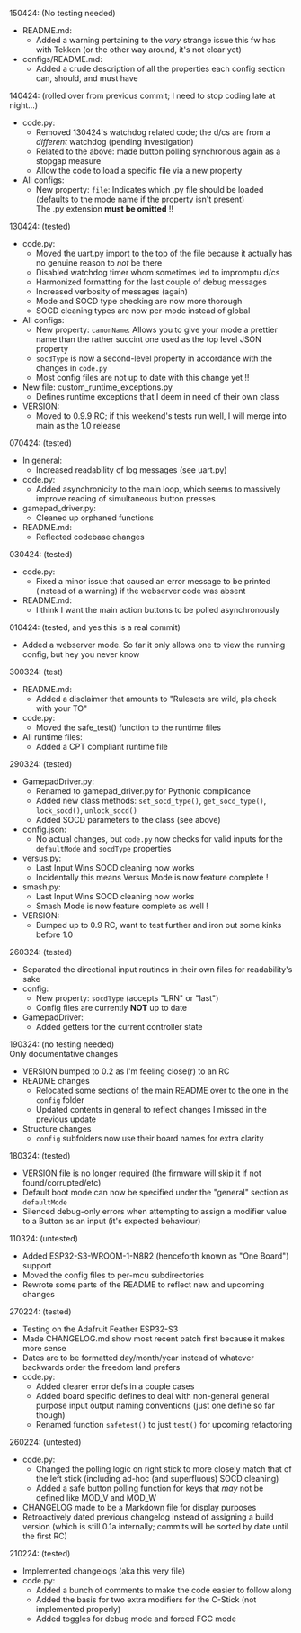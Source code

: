 150424: (No testing needed)
- README.md:
    - Added a warning pertaining to the *very* strange issue this fw has with Tekken (or the other way around, it's not clear yet)
- configs/README.md:
    - Added a crude description of all the properties each config section can, should, and must have

140424: (rolled over from previous commit; I need to stop coding late at night...)
- code.py:
	- Removed 130424's watchdog related code; the d/cs are from a *different* watchdog (pending investigation)
	- Related to the above: made button polling synchronous again as a stopgap measure
	- Allow the code to load a specific file via a new property
- All configs:
	- New property: `file`: Indicates which .py file should be loaded (defaults to the mode name if the property isn't present)  
	The .py extension **must be omitted** !!

130424: (tested)
- code.py:
	- Moved the uart.py import to the top of the file because it actually has no genuine reason to *not* be there
	- Disabled watchdog timer whom sometimes led to impromptu d/cs
	- Harmonized formatting for the last couple of debug messages
	- Increased verbosity of messages (again)
	- Mode and SOCD type checking are now more thorough
	- SOCD cleaning types are now per-mode instead of global
- All configs:
	- New property: `canonName`: Allows you to give your mode a prettier name than the rather succint one used as the top level JSON property
	- `socdType` is now a second-level property in accordance with the changes in `code.py`
	- Most config files are not up to date with this change yet !!
- New file: custom\_runtime\_exceptions.py
	- Defines runtime exceptions that I deem in need of their own class
- VERSION:
	- Moved to 0.9.9 RC; if this weekend's tests run well, I will merge into main as the 1.0 release

070424: (tested)
- In general:
	- Increased readability of log messages (see uart.py)
- code.py:
	- Added asynchronicity to the main loop, which seems to massively improve reading of simultaneous button presses
- gamepad\_driver.py:
	- Cleaned up orphaned functions
- README.md:
	- Reflected codebase changes

030424: (tested)
- code.py:
	- Fixed a minor issue that caused an error message to be printed (instead of a warning) if the webserver code was absent
- README.md:
	- I think I want the main action buttons to be polled asynchronously

010424: (tested, and yes this is a real commit)
- Added a webserver mode. So far it only allows one to view the running config, but hey you never know

300324: (test)
- README.md:
	- Added a disclaimer that amounts to "Rulesets are wild, pls check with your TO"
- code.py:
	- Moved the safe\_test() function to the runtime files
- All runtime files:
	- Added a CPT compliant runtime file

290324: (tested)
- GamepadDriver.py:
	- Renamed to gamepad\_driver.py for Pythonic complicance
	- Added new class methods: `set_socd_type()`, `get_socd_type()`, `lock_socd()`, `unlock_socd()`
	- Added SOCD parameters to the class (see above)
- config.json:
	- No actual changes, but `code.py` now checks for valid inputs for the `defaultMode` and `socdType` properties
- versus.py:
	- Last Input Wins SOCD cleaning now works
	- Incidentally this means Versus Mode is now feature complete !
- smash.py:
	- Last Input Wins SOCD cleaning now works
	- Smash Mode is now feature complete as well !
- VERSION:
	- Bumped up to 0.9 RC, want to test further and iron out some kinks before 1.0

260324: (tested)
- Separated the directional input routines in their own files for readability's sake
- config:
	- New property: `socdType` (accepts "LRN" or "last")
	- Config files are currently **NOT** up to date
- GamepadDriver:
	- Added getters for the current controller state

190324: (no testing needed)  
Only documentative changes  
- VERSION bumped to 0.2 as I'm feeling close(r) to an RC
- README changes
	- Relocated some sections of the main README over to the one in the `config` folder
	- Updated contents in general to reflect changes I missed in the previous update
- Structure changes
	- `config` subfolders now use their board names for extra clarity

180324: (tested)
- VERSION file is no longer required (the firmware will skip it if not found/corrupted/etc)
- Default boot mode can now be specified under the "general" section as `defaultMode`
- Silenced debug-only errors when attempting to assign a modifier value to a Button as an input (it's expected behaviour)

110324: (untested)
- Added ESP32-S3-WROOM-1-N8R2 (henceforth known as "One Board") support
- Moved the config files to per-mcu subdirectories
- Rewrote some parts of the README to reflect new and upcoming changes

270224: (tested)
- Testing on the Adafruit Feather ESP32-S3
- Made CHANGELOG.md show most recent patch first because it makes more sense
- Dates are to be formatted day/month/year instead of whatever backwards order the freedom land prefers
- code.py:
	- Added clearer error defs in a couple cases
	- Added board specific defines to deal with non-general general purpose input output naming conventions (just one define so far though)
	- Renamed function `safetest()` to just `test()` for upcoming refactoring

260224: (untested)
- code.py:
	- Changed the polling logic on right stick to more closely match that of the left stick (including ad-hoc (and superfluous) SOCD cleaning)
	- Added a safe button polling function for keys that *may* not be defined like MOD\_V and MOD\_W
- CHANGELOG made to be a Markdown file for display purposes
- Retroactively dated previous changelog instead of assigning a build version (which is still 0.1a internally; commits will be sorted by date until the first RC)

210224: (tested)
- Implemented changelogs (aka this very file)
- code.py:
	- Added a bunch of comments to make the code easier to follow along
	- Added the basis for two extra modifiers for the C-Stick (not implemented properly)
	- Added toggles for debug mode and forced FGC mode

